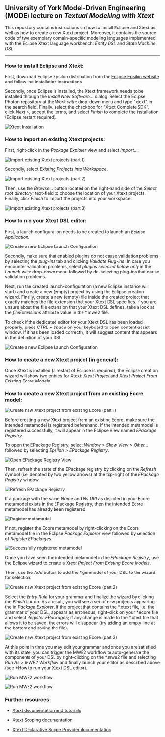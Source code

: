 

## University of York Model-Driven Engineering (MODE) lecture on *Textual Modelling with Xtext*

This repository contains instructions on how to install Eclipse and Xtext as well as how to create a new Xtext project. Moreover, it contains the source code of two exemplary domain-specific modeling languages implemented with the Eclipse Xtext language workbench: *Entity DSL* and *State Machine DSL*.

---------

### How to install Eclipse and Xtext:

First, download Eclipse Epsilon distribution from the [Eclipse Epsilon website](http://www.eclipse.org/epsilon/download/) and follow the installation instructions.

Secondly, once Eclipse is installed, the Xtext framework needs to be installed through the *Install New Software...* dialog. Select the Eclipse Photon repository at the *Work with:* drop-down menu and type "xtext" in the search field. Finally, select the checkbox for "Xtext Complete SDK", click *Next >*, accept the terms, and select *Finish* to complete the installation (Eclipse restart required).

![Xtext Installation](images/xtext-installation.png)

### How to import an existing Xtext projects:

First, right-click in the *Package Explorer* view and select *Import...*.

![Import existing Xtext projects (part 1)](images/1-import-existing-xtext-projects.png)

Secondly, select *Existing Projects into Workspace*.

![Import existing Xtext projects (part 2)](images/2-import-existing-xtext-projects.png)

Then, use the *Browse...* button located on the right-hand side of the *Select root directory:* text-field to choose the location of your Xtext projects. Finally, click *Finish* to import the projects into your workspace.

![Import existing Xtext projects (part 3)](images/3-import-existing-xtext-projects.png)

### How to run your Xtext DSL editor:

First, a launch configuration needs to be created to launch an *Eclipse Application*.

![Create a new Eclipse Launch Configuration](images/create-new-eclipse-launch-configuration.png)

Secondly, make sure that enabled plugins do not cause validation problems by selecting the *plug-ins* tab and clicking *Validate Plug-ins*. In case you encounter validation problems, select *plugins selected below only* in the *Launch with:* drop-down menu followed by de-selecting plug-ins that cause validation problems.

Next, run the created launch-configuration (a new Eclipse instance will start) and create a new (empty) project by using the Eclipse creation wizard. Finally, create a new (empty) file inside the created project that exactly matches the file-extension that your Xtext DSL specifies. If you are unsure about the file extension that your Xtext DSL defines, take a look at the *fileExtensions* attribute value in the *.mwe2 file.

To check if the dedicated editor for your Xtext DSL has been loaded properly, press *CTRL + Space* on your keyboard to open content-assist window. If it has been loaded correctly, it will suggest content that appears in the definition of your DSL.

![Create a new Eclipse Launch Configuration](images/content-assist-in-dedicated-xtext-editor.png)

### How to create a new Xtext project (in general):

Once Xtext is installed (a restart of Eclipse is required), the Eclipse creation wizard will show two entries for Xtext: *Xtext Project* and *Xtext Project From Existing Ecore Models*.

### How to create a new Xtext project from an existing Ecore model:

![Create new Xtext project from existing Ecore (part 1)](images/1-create-new-xtext-project-from-existing-ecore.png)

Before creating a new Xtext project from an existing Ecore, make sure the intended metamodel is registered beforehand. If the intended metamodel is registered successfully, it will appear in the Eclipse View named *EPackage Registry*.

To open the EPackage Registry, select *Window > Show View > Other...* followed by selecting *Epsilon > EPackage Registry*.

![Open EPackage Registry View](images/0-open-epackage-registry-view.png)

Then, refresh the state of the EPackage registry by clicking on the *Refresh* symbol (i.e. denoted by two yellow arrows) at the top-right of the *EPackage Registry* window.

![Refresh EPackage Registry](images/0-refresh-epackage-registry.png)

If a package with the same *Name* and *Ns URI* as depicted in your Ecore metamodel exists in the EPackage Registry, then the intended Ecore metamodel has already been registered.

![Register metamodel](images/0-register-metamodel.png)

If not, register the Ecore metamodel by right-clicking on the Ecore metamodel file in the Eclipse *Package Explorer* view followed by selection of *Register EPackages*.

![Successfully registered metamodel](images/0-successfully-registered-metamodel.png)

Once you have seen the intended metamodel in the *EPackage Registry*, use the Eclipse wizard to create a *Xtext Project From Existing Ecore Models*.

Then, use the *Add* button to add the *.genmodel of your DSL to the wizard for selection.

![Create new Xtext project from existing Ecore (part 2)](images/2-create-new-xtext-project-from-existing-ecore.png)

Select the *Entry Rule* for your grammar and finalize the wizard by clicking the *Finish* button. As a result, you will see a set of new projects appearing the in *Package Explorer*. If the project that contains the *.xtext file, i.e. the grammar of your DSL, appears as erroneous, right-click on your *.ecore file and select *Register EPackages*; if any change is made to the *.xtext file that allows it to be saved, the errors will disappear (try adding an empty line at the bottom and saving the file).

![Create new Xtext project from existing Ecore (part 3)](images/3-create-new-xtext-project-from-existing-ecore.png)

At this point in time you may edit your grammar and once you are satisfied with its state, you can trigger the MWE2 workflow to auto-generate the components of your DSL by right-clicking on the *.mwe2 file and selecting *Run As > MWE2 Workflow* and finally launch your editor as described above (see *How to run your Xtext DSL editor).

![Run MWE2 workflow](images/1-run-mwe2-workflow.png)

![Run MWE2 workflow](images/2-run-mwe2-workflow.png)

### Further resources:

 - [Xtext documentation and tutorials](https://www.eclipse.org/Xtext/documentation)

- [Xtext Scoping documentation](https://www.eclipse.org/Xtext/documentation/303_runtime_concepts.html#scoping)

- [Xtext Declarative Scope Provider documentation](http://download.eclipse.org/modeling/tmf/xtext/javadoc/2.3/org/eclipse/xtext/scoping/impl/AbstractDeclarativeScopeProvider.html)
